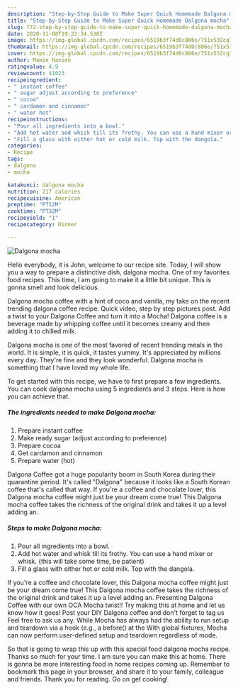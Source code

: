 ```yaml
---
description: "Step-by-Step Guide to Make Super Quick Homemade Dalgona mocha"
title: "Step-by-Step Guide to Make Super Quick Homemade Dalgona mocha"
slug: 772-step-by-step-guide-to-make-super-quick-homemade-dalgona-mocha
date: 2020-11-08T19:22:34.530Z
image: https://img-global.cpcdn.com/recipes/6519b3f74d0c806e/751x532cq70/dalgona-mocha-recipe-main-photo.jpg
thumbnail: https://img-global.cpcdn.com/recipes/6519b3f74d0c806e/751x532cq70/dalgona-mocha-recipe-main-photo.jpg
cover: https://img-global.cpcdn.com/recipes/6519b3f74d0c806e/751x532cq70/dalgona-mocha-recipe-main-photo.jpg
author: Mamie Hansen
ratingvalue: 4.9
reviewcount: 41023
recipeingredient:
- " instant coffee"
- " sugar adjust according to preference"
- " cocoa"
- " cardamon and cinnamon"
- " water hot"
recipeinstructions:
- "Pour all ingredients into a bowl."
- "Add hot water and whisk till its frothy. You can use a hand mixer or whisk. {this will take some time, be patient)"
- "Fill a glass with either hot or cold milk. Top with the dangola."
categories:
- Recipe
tags:
- dalgona
- mocha

katakunci: dalgona mocha 
nutrition: 217 calories
recipecuisine: American
preptime: "PT12M"
cooktime: "PT32M"
recipeyield: "1"
recipecategory: Dinner

---
```



![Dalgona mocha](https://img-global.cpcdn.com/recipes/6519b3f74d0c806e/751x532cq70/dalgona-mocha-recipe-main-photo.jpg)

Hello everybody, it is John, welcome to our recipe site. Today, I will show you a way to prepare a distinctive dish, dalgona mocha. One of my favorites food recipes. This time, I am going to make it a little bit unique. This is gonna smell and look delicious.

Dalgona mocha coffee with a hint of coco and vanilla, my take on the recent trending dalgona coffee recipe. Quick video, step by step pictures post. Add a twist to your Dalgona Coffee and turn it into a Mocha! Dalgona coffee is a beverage made by whipping coffee until it becomes creamy and then adding it to chilled milk.

Dalgona mocha is one of the most favored of recent trending meals in the world. It is simple, it is quick, it tastes yummy. It's appreciated by millions every day. They're fine and they look wonderful. Dalgona mocha is something that I have loved my whole life.


To get started with this recipe, we have to first prepare a few ingredients. You can cook dalgona mocha using 5 ingredients and 3 steps. Here is how you can achieve that.

<!--inarticleads1-->

##### The ingredients needed to make Dalgona mocha:

1. Prepare  instant coffee
1. Make ready  sugar (adjust according to preference)
1. Prepare  cocoa
1. Get  cardamon and cinnamon
1. Prepare  water (hot)


Dalgona Coffee got a huge popularity boom in South Korea during their quarantine period. It&#39;s called &#34;Dalgona&#34; because it looks like a South Korean coffee that&#39;s called that way. If you&#39;re a coffee and chocolate lover, this Dalgona mocha coffee might just be your dream come true! This Dalgona mocha coffee takes the richness of the original drink and takes it up a level adding an. 

<!--inarticleads2-->

##### Steps to make Dalgona mocha:

1. Pour all ingredients into a bowl.
1. Add hot water and whisk till its frothy. You can use a hand mixer or whisk. {this will take some time, be patient)
1. Fill a glass with either hot or cold milk. Top with the dangola.


If you&#39;re a coffee and chocolate lover, this Dalgona mocha coffee might just be your dream come true! This Dalgona mocha coffee takes the richness of the original drink and takes it up a level adding an. Presenting Dalgona Coffee with our own OCA Mocha twist‼ Try making this at home and let us know how it goes! Post your DIY Dalgona coffee and don&#39;t forget to tag us Feel free to ask us any. While Mocha has always had the ability to run setup and teardown via a hook (e.g., a before() at the With global fixtures, Mocha can now perform user-defined setup and teardown regardless of mode. 

So that is going to wrap this up with this special food dalgona mocha recipe. Thanks so much for your time. I am sure you can make this at home. There is gonna be more interesting food in home recipes coming up. Remember to bookmark this page in your browser, and share it to your family, colleague and friends. Thank you for reading. Go on get cooking!
